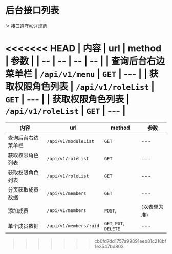 # 后台接口列表

!> 接口遵守`REST`规范

<<<<<<< HEAD
| 内容               | url                                 | method | 参数          |
| --                 | --                                  | --     | --            |
| 查询后台右边菜单栏 | `/api/v1/menu`                | `GET`  | ---           |
| 获取权限角色列表   | `/api/v1/roleList`                  | `GET`  | ---           |
| 获取权限角色列表   | `/api/v1/roleList`                  | `GET`  | ---           |
=======
| 内容               | url                    | method                 | 参数         |
| --                 | --                     | --                     | --           |
| 查询后台右边菜单栏 | `/api/v1/moduleList`   | `GET`                  | ---          |
| 获取权限角色列表   | `/api/v1/roleList`     | `GET`                  | ---          |
| 获取权限角色列表   | `/api/v1/roleList`     | `GET`                  | ---          |
| 分页获取成员数据   | `/api/v1/members`      | `GET`                  | ---          |
| 添加成员           | `/api/v1/members`      | `POST`,                | (以表单为准) |
| 单个成员数据       | `/api/v1/members/:uid` | `GET`, `PUT`, `DELETE` | ---          |
>>>>>>> cb0fd7dd1757a99891eeb81c218bf1e3547bd803


